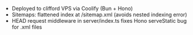 - Deployed to clifford VPS via Coolify (Bun + Hono)
- Sitemaps: flattened index at /sitemap.xml (avoids nested indexing error)
- HEAD request middleware in server/index.ts fixes Hono serveStatic bug for .xml files
